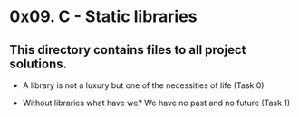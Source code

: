 # 0x09. C - Static libraries
## This directory contains files to all project solutions.

- A library is not a luxury but one of the necessities of life (Task 0)

- Without libraries what have we? We have no past and no future (Task 1)
